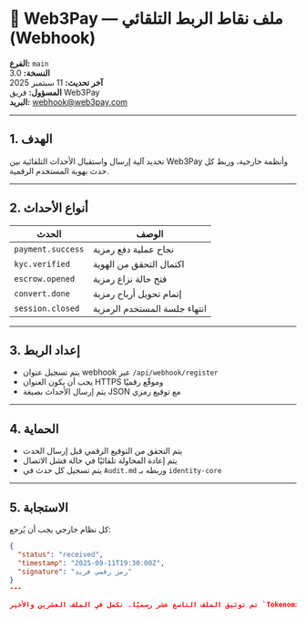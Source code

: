 # 🔔 Web3Pay — ملف نقاط الربط التلقائي (Webhook)

**الفرع:** `main`  
**النسخة:** 3.0  
**آخر تحديث:** 11 سبتمبر 2025  
**المسؤول:** فريق Web3Pay  
**البريد:** webhook@web3pay.com  

---

## 1. الهدف

تحديد آلية إرسال واستقبال الأحداث التلقائية بين Web3Pay وأنظمة خارجية، وربط كل حدث بهوية المستخدم الرقمية.

---

## 2. أنواع الأحداث

| الحدث             | الوصف                                 |
|-------------------|----------------------------------------|
| `payment.success` | نجاح عملية دفع رمزية                   |
| `kyc.verified`    | اكتمال التحقق من الهوية               |
| `escrow.opened`   | فتح حالة نزاع رمزية                   |
| `convert.done`    | إتمام تحويل أرباح رمزية               |
| `session.closed`  | انتهاء جلسة المستخدم الرمزية          |

---

## 3. إعداد الربط

- يتم تسجيل عنوان webhook عبر `/api/webhook/register`  
- يجب أن يكون العنوان HTTPS وموقّع رقميًا  
- يتم إرسال الأحداث بصيغة JSON مع توقيع رمزي

---

## 4. الحماية

- يتم التحقق من التوقيع الرقمي قبل إرسال الحدث  
- يتم إعادة المحاولة تلقائيًا في حالة فشل الاتصال  
- يتم تسجيل كل حدث في `Audit.md` وربطه بـ `identity-core`

---

## 5. الاستجابة

كل نظام خارجي يجب أن يُرجع:

```json
{
  "status": "received",
  "timestamp": "2025-09-11T19:30:00Z",
  "signature": "رمز رقمي فريد"
}
---

تم توثيق الملف التاسع عشر رسميًا. نكمل في الملف العشرين والأخير `Tokenomics.md` لتوثيق فلسفة توزيع الرموز؟ نغلق السلسلة الرمزية بكود السيادة.
